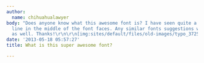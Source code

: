 ```yaml
---
author:
  name: chihuahualawyer
body: "Does anyone know what this awesome font is? I have seen quite a few with the
  line in the middle of the font faces. Any similar fonts suggestions would be appreciated
  as well. Thanks!\r\n\r\n[img:sites/default/files/old-images/typo_3725.jpg]"
date: '2013-05-18 05:57:27'
title: What is this super awesome font?

---
```

